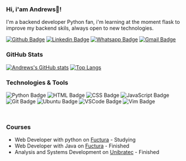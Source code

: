 ### Hi, i'am Andrews👋!

I'm a backend developer Python fan, i'm learning at the moment flask to improve my backend skils, always open to new technologies.

[![Github Badge](https://img.shields.io/badge/Andrewsmp-100000?logo=github&logoColor=white&link=https://github.com/Andrewsmp)](https://github.com/Andrewsmp)
[![Linkedin Badge](https://img.shields.io/badge/andrewspereira-0077B5?logo=linkedin&logoColor=white&link=https://www.linkedin.com/in/andrewspereira/)](https://www.linkedin.com/in/andrewspereira/)
[![Whatsapp Badge](https://img.shields.io/badge/andrews-25D366?logo=whatsapp&logoColor=white&link=https://api.whatsapp.com/send?phone=5581998195441)](https://api.whatsapp.com/send?phone=5581996539057)
[![Gmail Badge](https://img.shields.io/badge/andrews.minervino@gmail.com-D14836?logo=gmail&logoColor=white&link=mailto:andrews.minervino@gmail.com)](mailto:andrews.minervino@gmail.com)

### GitHub Stats

[![Andrews's GitHub stats](https://github-readme-stats.vercel.app/api?username=Andrewsmp&show_icons=true&theme=highcontrast)](https://github.com/Andrewsmp/github-readme-stats)
[![Top Langs](https://github-readme-stats.vercel.app/api/top-langs/?username=Andrewsmp&theme=highcontrast)](https://github.com/Andrewsmp/github-readme-stats)

### Technologies & Tools
![Python Badge](https://img.shields.io/badge/Python-14354C?logo=python)
![HTML Badge](https://img.shields.io/badge/HTML-239120?logo=html5)
![CSS Badge](https://img.shields.io/badge/CSS-239120?logo=css3)
![JavaScript Badge](https://img.shields.io/badge/JavaScript-323330?logo=javascript)
![Git Badge](https://img.shields.io/badge/Git-F05032?logo=git&logoColor=white)
![Ubuntu Badge](https://img.shields.io/badge/Ubuntu-E95420?logo=ubuntu&logoColor=white)
![VSCode Badge](https://img.shields.io/badge/VS_Code-0078D4?logo=visual%20studio%20code)
![Vim Badge](https://img.shields.io/badge/VIM-%2311AB00.svg?logo=vim)
<div>
 <img style="height:15px;width:15px" src="https://cdn.jsdelivr.net/gh/devicons/devicon/icons/python/python-original.svg" />
</div>

 ### Courses 
- Web Developer with python on [Fuctura](https://www.fuctura.com.br/recife/cursos/python/) - Studying
- Web Developer with Java on [Fuctura](https://www.fuctura.com.br/recife/cursos/java/) - Finished
- Analysis and Systems Development on [Unibratec](https://web.facebook.com/unibratec/?_rdc=1&_rdr) - Finished
